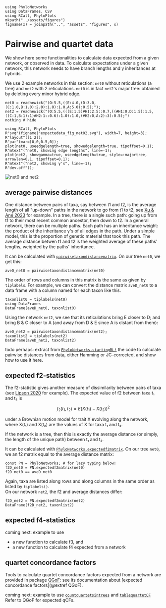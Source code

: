 ```@setup edata
using PhyloNetworks
using DataFrames, CSV
using RCall, PhyloPlots
mkpath("../assets/figures")
figname(x) = joinpath("..", "assets", "figures", x)
```

# Pairwise and quartet data

We show here some functionalities to calculate data expected
from a given network, or observed in data.
To calculate expectations under a given network, this network
needs to have branch lengths and γ inheritances at hybrids.

We use 2 example networks in this section:
`net0` without reticulations (a tree) and
`net2` with 2 reticulations.
`net0` is in fact `net2`'s major tree: obtained by
deleting every minor hybrid edge.

```@example edata
net0 = readnewick("(O:5.5,((E:4.0,(D:3.0,(C:1.0,B:1.0):2.0):1.0):1.0,A:5.0):0.5);");
net2 = readnewick("(O:5.5,(((E:1.5)#H1:2.5::0.7,((#H1:0,D:1.5):1.5,((C:1,B:1):1)#H2:1::0.6):1.0):1.0,(#H2:0,A:2):3):0.5);")
nothing # hide
```

```@setup edata
using RCall, PhyloPlots
R"svg"(figname("expectedata_fig_net02.svg"), width=7, height=3);
R"layout"([1 2]);
R"par"(mar=[0,0,0.5,0]);
plot(net0, useedgelength=true, showedgelength=true, tipoffset=0.1);
R"mtext"("net0, showing edge lengths", line=-1);
plot(net2, showgamma=true, useedgelength=true, style=:majortree, arrowlen=0.1, tipoffset=0.1);
R"mtext"("net2, showing γ's", line=-1);
R"dev.off"();
```
![net0 and net2](../assets/figures/expectedata_fig_net02.svg)

## average pairwise distances

One distance between pairs of taxa, say between t1 and t2, is the
average length of all "up-down" paths in the network to go from t1 to t2,
see [Xu & Ané 2023](https://doi.org/10.1007/s00285-022-01847-8) for example.
In a tree, there is a single such path: going up from t1 to their
most recent common ancestor, then down to t2.
In a general network, there can be multiple paths.
Each path has an inheritance weight: the product of the inheritance γ's of
all edges in the path.
Under a simple model, this is the proportion of genetic material that took
this path.
The average distance betwen t1 and t2 is the weighted average of these
paths' lengths, weighted by the paths' inheritance.

It can be calculated with [`pairwisetaxondistancematrix`](@ref).
On our tree `net0`, we get this:

```@repl edata
aveD_net0 = pairwisetaxondistancematrix(net0)
```
The order of rows and columns in this matrix is the same as
given by `tiplabels`. For example, we can convert the distance matrix
`aveD_net0` to a data frame with a column named for each taxon like this.

```@repl edata
taxonlist0 = tiplabels(net0)
using DataFrames
DataFrame(aveD_net0, taxonlist0)
```

Using the network `net2`, we see that its reticulations bring
E closer to D; and bring B & C closer to A (and away from D & E
since A is distant from them):

```@example edata
aveD_net2 = pairwisetaxondistancematrix(net2);
taxonlist2 = tiplabels(net2)
DataFrame(aveD_net2, taxonlist2)
```

todo perhaps: extract from [`PhyloNetworks.startingBL!`](@ref)
the code to calculate pairwise distances from data,
either Hamming or JC-corrected,
and show how to use it here.

## expected f2-statistics

The f2-statistic gives another measure of dissimilarity between pairs of taxa
(see [Lipson 2020](https://doi.org/10.1111/1755-0998.13230) for example).
The expected value of f2 between taxa t₁ and t₂ is
```math
f_2(t_1, t_2) = E(X(t_1) - X(t_2))^2
```
under a Brownian motion model for trait X evolving along the network,
where X(t₁) and X(t₂) are the values of X for taxa t₁ and t₂.

If the network is a tree, then this is exactly the average distance
(or simply, the length of the unique path) between t₁ and t₂.

It can be calculated with [`PhyloNetworks.expectedf2matrix`](@ref).
On our tree `net0`, we an f2 matrix equal to the average distance matrix:

```@example edata
const PN = PhyloNetworks; # for lazy typing below!
f2D_net0 = PN.expectedf2matrix(net0)
f2D_net0 == aveD_net0
```

Again, taxa are listed along rows and along columns in the same
order as listed by `tiplabels()`.  
On our network `net2`, the f2 and average distances differ:

```@example edata
f2D_net2 = PN.expectedf2matrix(net2)
DataFrame(f2D_net2, taxonlist2)
```

## expected f4-statistics

coming next: example to use
- a new function to calculate f3, and
- a new function to calculate f4 expected from a network

## quartet concordance factors

Tools to calculate quartet concordance factors expected from
a network are provided in package
[QGoF](https://github.com/JuliaPhylo/QuartetNetworkGoodnessFit.jl):
see its documentation about [expected concordance factors](@extref QGoF).

coming next: example to use
[`countquartetsintrees`](@ref) and [`tablequartetCF`](@ref)
Refer to QGoF for expected qCFs.
